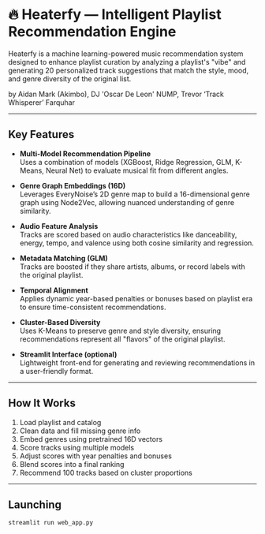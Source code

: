# 🔥 Heaterfy — Intelligent Playlist Recommendation Engine

Heaterfy is a machine learning-powered music recommendation system designed to enhance playlist curation by analyzing a playlist's "vibe" and generating 20 personalized track suggestions that match the style, mood, and genre diversity of the original list.

by Aidan Mark (Akimbo), DJ 'Oscar De Leon' NUMP, Trevor ‘Track Whisperer’ Farquhar

---

## Key Features

- **Multi-Model Recommendation Pipeline**  
  Uses a combination of models (XGBoost, Ridge Regression, GLM, K-Means, Neural Net) to evaluate musical fit from different angles.

- **Genre Graph Embeddings (16D)**  
  Leverages EveryNoise’s 2D genre map to build a 16-dimensional genre graph using Node2Vec, allowing nuanced understanding of genre similarity.

- **Audio Feature Analysis**  
  Tracks are scored based on audio characteristics like danceability, energy, tempo, and valence using both cosine similarity and regression.

- **Metadata Matching (GLM)**  
  Tracks are boosted if they share artists, albums, or record labels with the original playlist.

- **Temporal Alignment**  
  Applies dynamic year-based penalties or bonuses based on playlist era to ensure time-consistent recommendations.

- **Cluster-Based Diversity**  
  Uses K-Means to preserve genre and style diversity, ensuring recommendations represent all "flavors" of the original playlist.

- **Streamlit Interface (optional)**  
  Lightweight front-end for generating and reviewing recommendations in a user-friendly format.

---

## How It Works

1. Load playlist and catalog
2. Clean data and fill missing genre info
3. Embed genres using pretrained 16D vectors
4. Score tracks using multiple models
5. Adjust scores with year penalties and bonuses
6. Blend scores into a final ranking
7. Recommend 100 tracks based on cluster proportions

---

## Launching

```bash
streamlit run web_app.py
